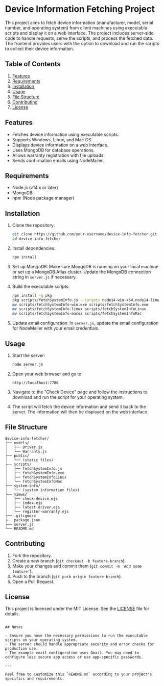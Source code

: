 # Device Information Fetching Project

This project aims to fetch device information (manufacturer, model, serial number, and operating system) from client machines using executable scripts and display it on a web interface. The project includes server-side code to handle requests, serve the scripts, and process the fetched data. The frontend provides users with the option to download and run the scripts to collect their device information.

## Table of Contents

1. [Features](#features)
2. [Requirements](#requirements)
3. [Installation](#installation)
4. [Usage](#usage)
5. [File Structure](#file-structure)
6. [Contributing](#contributing)
7. [License](#license)

## Features

- Fetches device information using executable scripts.
- Supports Windows, Linux, and Mac OS.
- Displays device information on a web interface.
- Uses MongoDB for database operations.
- Allows warranty registration with file uploads.
- Sends confirmation emails using NodeMailer.

## Requirements

- Node.js (v14.x or later)
- MongoDB
- npm (Node package manager)

## Installation

1. Clone the repository:
   ```sh
   git clone https://github.com/your-username/device-info-fetcher.git
   cd device-info-fetcher
   ```

2. Install dependencies:
   ```sh
   npm install
   ```

3. Set up MongoDB:
   Make sure MongoDB is running on your local machine or set up a MongoDB Atlas cluster. Update the MongoDB connection string in `server.js` if necessary.

4. Build the executable scripts:
   ```sh
   npm install -g pkg
   pkg scripts/fetchSystemInfo.js --targets node14-win-x64,node14-linux-x64,node14-macos-x64 --output scripts/fetchSystemInfo
   mv scripts/fetchSystemInfo-win.exe scripts/fetchSystemInfo.exe
   mv scripts/fetchSystemInfo-linux scripts/fetchSystemInfoLinux
   mv scripts/fetchSystemInfo-macos scripts/fetchSystemInfoMac
   ```

5. Update email configuration:
   In `server.js`, update the email configuration for NodeMailer with your email credentials.

## Usage

1. Start the server:
   ```sh
   node server.js
   ```

2. Open your web browser and go to:
   ```
   http://localhost:7780
   ```

3. Navigate to the "Check Device" page and follow the instructions to download and run the script for your operating system.

4. The script will fetch the device information and send it back to the server. The information will then be displayed on the web interface.

## File Structure

```
device-info-fetcher/
├── models/
│   ├── Driver.js
│   └── Warranty.js
├── public/
│   └── (static files)
├── scripts/
│   ├── fetchSystemInfo.js
│   ├── fetchSystemInfo.exe
│   ├── fetchSystemInfoLinux
│   └── fetchSystemInfoMac
├── system-info/
│   └── (system information files)
├── views/
│   ├── check-device.ejs
│   ├── index.ejs
│   ├── latest-driver.ejs
│   └── register-warranty.ejs
├── .gitignore
├── package.json
├── server.js
└── README.md
```

## Contributing

1. Fork the repository.
2. Create a new branch (`git checkout -b feature-branch`).
3. Make your changes and commit them (`git commit -m 'Add some feature'`).
4. Push to the branch (`git push origin feature-branch`).
5. Open a Pull Request.

## License

This project is licensed under the MIT License. See the [LICENSE](LICENSE) file for details.
```

## Notes

- Ensure you have the necessary permissions to run the executable scripts on your operating system.
- The server should handle appropriate security and error checks for production use.
- The example email configuration uses Gmail. You may need to configure less secure app access or use app-specific passwords.

---

Feel free to customize this `README.md` according to your project's specifics and requirements.